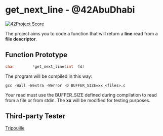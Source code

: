 # get_next_line - @42AbuDhabi

[![42Project Score](https://badge42.herokuapp.com/api/project/kpoquita/get_next_line)](https://github.com/JaeSeoKim/badge42)

The project aims you to code a function that will return a **line** read from a **file descriptor**.

## Function Prototype

```c
char		*get_next_line(int	fd)
```

The program will be compiled in this way:
```
gcc -Wall -Wextra -Werror -D BUFFER_SIZE=xx <files>.c
```
Your read must use the BUFFER_SIZE defined during compilation to read from
a file or from stdin. The **xx** will be modified for testing purposes.

## Third-party Tester

[Tripouille](https://github.com/Tripouille/gnlTester)